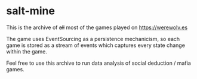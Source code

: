 # salt-mine
This is the archive of ~~all~~ most of the games played on https://werewolv.es 

The game uses EventSourcing as a persistence mechanicism, so each game is stored as a stream of events which captures every state change within the game.

Feel free to use this archive to run data analysis of social deduction / mafia games.
